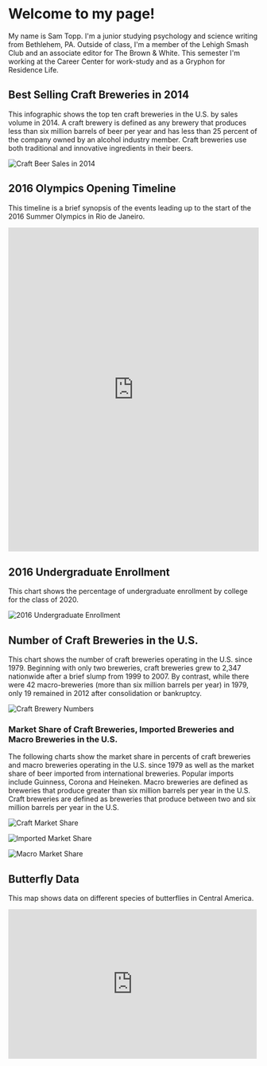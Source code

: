 # Welcome to my page!
My name is Sam Topp. I'm a junior studying psychology and science writing from Bethlehem, PA. Outside of class, I'm a member of the Lehigh Smash Club and an associate editor for The Brown & White.
This semester I'm working at the Career Center for work-study and as a Gryphon for Residence Life.

## Best Selling Craft Breweries in 2014
This infographic shows the top ten craft breweries in the U.S. by sales volume in 2014. A craft brewery is defined as any brewery that produces less than six million barrels of beer per year and has less than 25 percent of the company owned by an alcohol industry member. Craft breweries use both traditional and innovative ingredients in their beers.

![Craft Beer Sales in 2014](https://github.com/samtopp/samtopp.github.io/blob/master/CraftBeer2014l.png?raw=true)

## 2016 Olympics Opening Timeline
This timeline is a brief synopsis of the events leading up to the start of the 2016 Summer Olympics in Rio de Janeiro.

<iframe src='https://cdn.knightlab.com/libs/timeline3/latest/embed/index.html?source=1vkjYy1Z6b0h_9yt6N12J7vb1qGgX9vXuzoL5wN84JIk&font=Default&lang=en&initial_zoom=2&height=650' width='100%' height='650' webkitallowfullscreen mozallowfullscreen allowfullscreen frameborder='0'></iframe>

## 2016 Undergraduate Enrollment
This chart shows the percentage of undergraduate enrollment by college for the class of 2020.

![2016 Undergraduate Enrollment](https://github.com/samtopp/samtopp.github.io/blob/master/2016UndergraduateEnrollment.png?raw=true)

## Number of Craft Breweries in the U.S.
This chart shows the number of craft breweries operating in the U.S. since 1979. Beginning with only two breweries, craft breweries grew to 2,347 nationwide after a brief slump from 1999 to 2007. By contrast, while there were 42 macro-breweries (more than six million barrels per year) in 1979, only 19 remained in 2012 after consolidation or bankruptcy.

![Craft Brewery Numbers](https://github.com/samtopp/samtopp.github.io/blob/master/Number_of_U.S._Craft_Breweries_Since_1979_Craft_chartbuilder.png?raw=true)

### Market Share of Craft Breweries, Imported Breweries and Macro Breweries in the U.S.
The following charts show the market share in percents of craft breweries and macro breweries operating in the U.S. since 1979 as well as the market share of beer imported from international breweries. Popular imports include Guinness, Corona and Heineken. Macro breweries are defined as breweries that produce greater than six million barrels per year in the U.S. Craft breweries are defined as breweries that produce between two and six million barrels per year in the U.S.

![Craft Market Share](https://github.com/samtopp/samtopp.github.io/blob/master/Market_Share_of_All_U.S._Craft_Breweries_Since_1979_Craft_chartbuilder.png?raw=true)

![Imported Market Share](https://github.com/samtopp/samtopp.github.io/blob/master/Market_Share_of_All_Imported_Breweries_in_the_U.S._Since_1979_Imports_Craft_chartbuilder.png?raw=true)

![Macro Market Share](https://github.com/samtopp/samtopp.github.io/blob/master/Market_Share_of_All_U.S._Macro_Breweries_Since_1979_Macro__Imports_Craft_chartbuilder.png?raw=true)

## Butterfly Data
This map shows data on different species of butterflies in Central America.

<iframe width="500" height="300" scrolling="no" frameborder="no" src="https://fusiontables.google.com/embedviz?q=select+col12+from+1N-8CFX3Q52SZWq-0YGlAERCf8BrffGp36DqcDPhN&amp;viz=MAP&amp;h=false&amp;lat=11.951470484813356&amp;lng=-85.24506242187505&amp;t=1&amp;z=9&amp;l=col12&amp;y=2&amp;tmplt=2&amp;hml=TWO_COL_LAT_LNG"></iframe>
